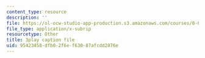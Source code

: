 ```yaml
---
content_type: resource
description: ''
file: https://ol-ocw-studio-app-production.s3.amazonaws.com/courses/8-06-quantum-physics-iii-spring-2018/95423458dfb02f6ef63087afcdd2876e_kPxBd_S5tsA.srt
file_type: application/x-subrip
resourcetype: Other
title: 3play caption file
uid: 95423458-dfb0-2f6e-f630-87afcdd2876e
---
```

